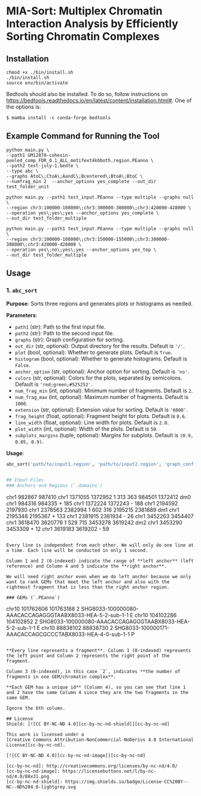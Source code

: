# MIA-Sort: Multiplex Chromatin Interaction Analysis by Efficiently Sorting Chromatin Complexes

## Installation
```Shell
chmod +x ./bin/install.sh
./bin/install.sh
source env/bin/activate
```

Bedtools should also be installed. To do so, follow instructions on https://bedtools.readthedocs.io/en/latest/content/installation.html#.
One of the options is:
```Shell
$ mamba install -c conda-forge bedtools
```

## Example Command for Running the Tool

```Shell
python main.py \
--path1 GM12878-cohesin-pooled_comp_FDR_0.1_ALL_motifext4kbboth.region.PEanno \
--path2 test-july-1.bedte \
--type abc \
--graphs AtoC\;CtoA\;AandC\;Bcentered\;BtoA\;BtoC \
--numfrag_min 2  --anchor_options yes_complete --out_dir test_folder_unit
```

```Shell
python main.py --path1 test_input.PEanno --type multiple --graphs null \
--region chr3:100000-108000\;chr3:300000-308000\;chr3:420000-428000 \
--operation yes\;yes\;yes --anchor_options yes_complete \
--out_dir test_folder_multiple

python main.py --path1 test_input.PEanno --type multiple --graphs null \
--region chr3:100000-108000\;chr3:150000-155000\;chr3:300000-308000\;chr3:420000-428000 \
--operation yes\;no\;yes\;yes --anchor_options yes_top \
--out_dir test_folder_multiple
```

## Usage
### 1. `abc_sort`

**Purpose**:
Sorts three regions and generates plots or histograms as needed.

**Parameters**:
- `path1` (str): Path to the first input file.
- `path2` (str): Path to the second input file.
- `graphs` (str): Graph configuration for sorting.
- `out_dir` (str, optional): Output directory for the results. Default is `'/'`.
- `plot` (bool, optional): Whether to generate plots. Default is `True`.
- `histogram` (bool, optional): Whether to generate histograms. Default is `False`.
- `anchor_option` (str, optional): Anchor option for sorting. Default is `'no'`.
- `colors` (str, optional): Colors for the plots, separated by semicolons. Default is `'red;green;#525252'`.
- `num_frag_min` (int, optional): Minimum number of fragments. Default is `2`.
- `num_frag_max` (int, optional): Maximum number of fragments. Default is `1000`.
- `extension` (str, optional): Extension value for sorting. Default is `'6000'`.
- `frag_height` (float, optional): Fragment height for plots. Default is `0.6`.
- `line_width` (float, optional): Line width for plots. Default is `2.0`.
- `plot_width` (int, optional): Width of the plots. Default is `50`.
- `subplots_margins` (tuple, optional): Margins for subplots. Default is `(0.9, 0.05, 0.9)`.

**Usage**:
```python
abc_sort('path/to/input1.region', 'path/to/input2.region', 'graph_configuration', out_dir='/output', plot=True)


## Input Files
### Anchors and Regions (`.domains`)

```
chr1	982867	987410	chr1	1371055	1372952	1	313	363	984501	1372412	dm0	chr1	984316	984335	+	185	chr1	1372224	1372243	-	188
chr1	2194592	2197930	chr1	2378563	2382994	1	602	316	2195215	2381889	dm1	chr1	2195348	2195367	+	133	chr1	2381915	2381934	-	26
chr1	3452263	3454407	chr1	3618470	3620776	1	529	715	3453278	3619242	dm2	chr1	3453290	3453309	+	12	chr1	3619183	3619202	-	59
```

Every line is independent from each other. We will only do one line at a time. Each line will be conducted in only 1 second.

Column 1 and 2 (0-indexed) indicate the range of **left anchor** (left reference) and Column 4 and 5 indicate the **right anchor**.

We will need right anchor even when we do left anchor because we only want to rank GEMs that meet the left anchor and also with the rightmost fragment that is less than the right anchor region.

### GEMs (`.PEanno`)

```
chr10	101762606	101763188	2	SHG8033-100000080-AAACACCAGAGGGTAABX8033-HEA-5-2-sub-1-1	E
chr10	104102286	104102852	2	SHG8033-100000080-AAACACCAGAGGGTAABX8033-HEA-5-2-sub-1-1	E
chr10	88838102	88838730	2	SHG8033-100000171-AAACACCAGCGCCCTABX8033-HEA-4-0-sub-1-1	P
```

**Every line represents a fragment**. Column 1 (0-indexed) represents the left point and Column 2 represents the right point of the fragment.

Column 3 (0-indexed), in this case `2`, indicates **the number of fragments in one GEM/chromatin complex**.

**Each GEM has a unique id** (Column 4), so you can see that line 1 and 2 have the same Column 4 since they are the two fragments in the same GEM.

Ignore the 6th column.

## License
Shield: [![CC BY-NC-ND 4.0][cc-by-nc-nd-shield]][cc-by-nc-nd]

This work is licensed under a
[Creative Commons Attribution-NonCommercial-NoDerivs 4.0 International License][cc-by-nc-nd].

[![CC BY-NC-ND 4.0][cc-by-nc-nd-image]][cc-by-nc-nd]

[cc-by-nc-nd]: http://creativecommons.org/licenses/by-nc-nd/4.0/
[cc-by-nc-nd-image]: https://licensebuttons.net/l/by-nc-nd/4.0/88x31.png
[cc-by-nc-nd-shield]: https://img.shields.io/badge/License-CC%20BY--NC--ND%204.0-lightgrey.svg
